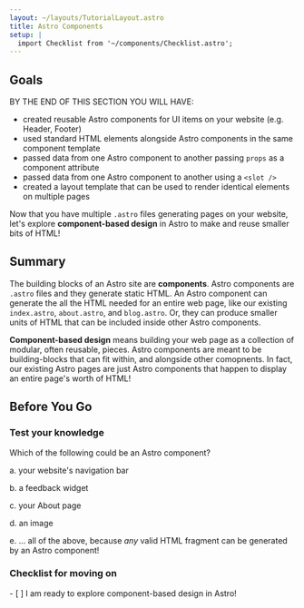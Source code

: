 ```yaml
---
layout: ~/layouts/TutorialLayout.astro
title: Astro Components
setup: |
  import Checklist from '~/components/Checklist.astro';
---
```


## Goals

BY THE END OF THIS SECTION YOU WILL HAVE:
- created reusable Astro components for UI items on your website (e.g. Header, Footer)
- used standard HTML elements alongside Astro components in the same component template
- passed data from one Astro component to another passing `props` as a component attribute
- passed data from one Astro component to another using a `<slot />`
- created a layout template that can be used to render identical elements on multiple pages


Now that you have multiple `.astro` files generating pages on your website, let's explore **component-based design** in Astro to make and reuse smaller bits of HTML!

## Summary
The building blocks of an Astro site are **components**. Astro components are `.astro` files and they generate static HTML. An Astro component can generate the all the HTML needed for an entire web page, like our existing `index.astro`, `about.astro`, and `blog.astro`. Or, they can produce smaller units of HTML that can be included inside other Astro components.

**Component-based design** means building your web page as a collection of modular, often reusable, pieces. Astro components are meant to be building-blocks that can fit within, and alongside other comopnents. In fact, our existing Astro pages are just Astro components that happen to display an entire page's worth of HTML!

## Before You Go

### Test your knowledge

Which of the following could be an Astro component?

a. your website's navigation bar

b. a feedback widget

c. your About page

d. an image

e. ... all of the above, because *any* valid HTML fragment can be generated by an Astro component!


### Checklist for moving on

<Checklist>
- [ ] I am ready to explore component-based design in Astro!
</Checklist>

